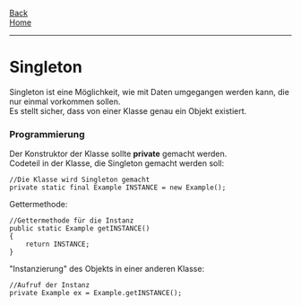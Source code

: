 [Back](WikiSolidus)  
[Home](home)  
***
# Singleton
Singleton ist eine Möglichkeit, wie mit Daten umgegangen werden kann, die nur einmal vorkommen sollen.  
Es stellt sicher, dass von einer Klasse genau ein Objekt existiert.
### Programmierung
Der Konstruktor der Klasse sollte **private** gemacht werden.  
Codeteil in der Klasse, die Singleton gemacht werden soll:  
```
//Die Klasse wird Singleton gemacht  
private static final Example INSTANCE = new Example();  
```

Gettermethode:  
```
//Gettermethode für die Instanz  
public static Example getINSTANCE()  
{  
    return INSTANCE;  
}  
```

"Instanzierung" des Objekts in einer anderen Klasse:  
```
//Aufruf der Instanz  
private Example ex = Example.getINSTANCE();
```